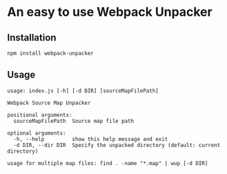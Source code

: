 # An easy to use Webpack Unpacker

## Installation

```bash
npm install webpack-unpacker
```

## Usage

```
usage: index.js [-h] [-d DIR] [sourceMapFilePath]

Webpack Source Map Unpacker

positional arguments:
  sourceMapFilePath  Source map file path

optional arguments:
  -h, --help         show this help message and exit
  -d DIR, --dir DIR  Specify the unpacked directory (default: current directory)

usage for multiple map files: find . -name "*.map" | wup [-d DIR]
```